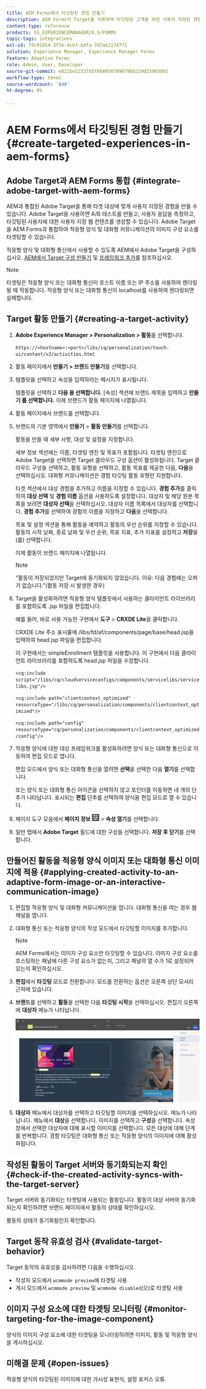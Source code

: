 ```yaml
---
title: AEM Forms에서 타깃팅된 경험 만들기
description: AEM Forms의 Target을 사용하여 타깃팅된 고객을 위한 사용자 지정된 경험을 만듭니다.
content-type: reference
products: SG_EXPERIENCEMANAGER/6.5/FORMS
topic-tags: integrations
exl-id: fdc91054-3f7e-4cbf-bdfa-7d7a621747f1
solution: Experience Manager, Experience Manager Forms
feature: Adaptive Forms
role: Admin, User, Developer
source-git-commit: e821be5233fd5f6688507096790d219d25903892
workflow-type: tm+mt
source-wordcount: '840'
ht-degree: 0%

---
```


# AEM Forms에서 타깃팅된 경험 만들기 {#create-targeted-experiences-in-aem-forms}

## Adobe Target과 AEM Forms 통합 {#integrate-adobe-target-with-aem-forms}

AEM과 통합된 Adobe Target을 통해 타겟 대상에 맞게 사용자 지정된 경험을 만들 수 있습니다. Adobe Target을 사용하면 A/B 테스트를 만들고, 사용자 응답을 측정하고, 타깃팅된 사용자에 대한 사용자 지정 웹 컨텐츠를 생성할 수 있습니다. Adobe Target을 AEM Forms과 통합하여 적응형 양식 및 대화형 커뮤니케이션의 이미지 구성 요소를 타겟팅할 수 있습니다.

적응형 양식 및 대화형 통신에서 사용할 수 있도록 AEM에서 Adobe Target을 구성하십시오. [AEM에서 Target 구성 만들기](/help/sites-administering/target.md) 및 [프레임워크 추가](/help/sites-administering/target.md)를 참조하십시오.

>[!NOTE]
>
>타겟팅은 적응형 양식 또는 대화형 통신이 호스트 이름 또는 IP 주소를 사용하여 렌더링될 때 작동합니다. 적응형 양식 또는 대화형 통신이 localhost를 사용하여 렌더링되면 실패합니다.

## Target 활동 만들기 {#creating-a-target-activity}

1. **Adobe Experience Manager > Personalization > 활동**&#x200B;을 선택합니다.

   `https://<hostname>:<port>/libs/cq/personalization/touch-ui/content/v2/activities.html`

1. 활동 페이지에서 **만들기 > 브랜드 만들기**&#x200B;를 선택합니다.
1. 템플릿을 선택하고 속성을 입력하라는 메시지가 표시됩니다.

   템플릿을 선택하고 **다음 을 선택합니다.** [속성] 섹션에 브랜드 제목을 입력하고 **만들기 를 선택합니다.**
이제 브랜드가 활동 페이지에 나열됩니다.

1. 활동 페이지에서 브랜드를 선택합니다.
1. 브랜드의 기본 영역에서 **만들기** > **활동 만들기**&#x200B;를 선택합니다.

   활동을 만들 때 세부 사항, 대상 및 설정을 지정합니다.

   세부 정보 섹션에는 이름, 타겟팅 엔진 및 목표가 포함됩니다. 타겟팅 엔진으로 Adobe Target을 선택하면 Target 클라우드 구성 옵션이 활성화됩니다. Target 클라우드 구성을 선택하고, 활동 유형을 선택하고, 활동 목표를 제공한 다음, **다음**&#x200B;을 선택하십시오. 대화형 커뮤니케이션은 경험 타깃팅 활동 유형만 지원합니다.

   타겟 섹션에서 대상 경험을 추가하고 이름을 지정할 수 있습니다. **경험 추가**&#x200B;를 클릭하여 **대상 선택** 및 **경험 이름** 옵션을 사용하도록 설정합니다. 대상자 및 해당 원본 목록을 보려면 **대상자 선택**&#x200B;을 선택하십시오. 대상자 이름 목록에서 대상자를 선택합니다. **경험 추가**&#x200B;를 선택하여 경험의 이름을 지정하고 **다음**&#x200B;을 선택합니다.

   목표 및 설정 섹션을 통해 활동을 예약하고 활동의 우선 순위를 지정할 수 있습니다. 활동의 시작 날짜, 종료 날짜 및 우선 순위, 목표 지표, 추가 지표를 설정하고 **저장**&#x200B;을(를) 선택합니다.

   이제 활동이 브랜드 페이지에 나열됩니다.

   >[!NOTE]
   >
   >&quot;활동이 저장되었지만 Target에 동기화되지 않았습니다. 이유: 다음 경험에는 오퍼가 없습니다.&quot;(활동 저장 시 발생한 경우)

1. Target을 활성화하려면 적응형 양식 템플릿에서 사용하는 클라이언트 라이브러리를 포함하도록 .jsp 파일을 편집합니다.

   예를 들어, 바로 사용 가능한 구현에서 **도구** > **CRXDE Lite**&#x200B;을 클릭합니다.

   CRXDE Lite 주소 표시줄에 /libs/fd/af/components/page/base/head.jsp을 입력하여 head.jsp 파일을 편집합니다.

   이 구현에서는 simpleEnrollment 템플릿을 사용합니다. 이 구현에서 다음 클라이언트 라이브러리를 포함하도록 head.jsp 파일을 수정합니다.

   `<cq:include script="/libs/cq/cloudserviceconfigs/components/servicelibs/servicelibs.jsp"/>`

   `<cq:include path="clientcontext_optimized" resourceType="/libs/cq/personalization/components/clientcontext_optimized"/>`

   `<cq:include path="config" resourceType="cq/personalization/components/clientcontext_optimized/config"/>`

1. 적응형 양식에 대한 대상 프레임워크를 활성화하려면 양식 또는 대화형 통신으로 이동하여 편집 모드로 엽니다.

   편집 모드에서 양식 또는 대화형 통신을 열려면 **선택**&#x200B;을 선택한 다음 **열기**&#x200B;를 선택합니다.

   또는 양식 또는 대화형 통신 아이콘을 선택하지 않고 포인터를 이동하면 네 개의 단추가 나타납니다. 표시되는 **편집** 단추를 선택하여 양식을 편집 모드로 열 수 있습니다.

1. 페이지 도구 모음에서 **페이지 정보** ![테마-옵션](assets/theme-options.png) > **속성 열기**&#x200B;를 선택합니다.
1. 일반 탭에서 **Adobe Target** 필드에 대한 구성을 선택합니다. **저장 후 닫기**&#x200B;를 선택합니다.

## 만들어진 활동을 적응형 양식 이미지 또는 대화형 통신 이미지에 적용 {#applying-created-activity-to-an-adaptive-form-image-or-an-interactive-communication-image}

1. 편집할 적응형 양식 및 대화형 커뮤니케이션을 엽니다. 대화형 통신을 여는 경우 웹 채널을 엽니다.

1. 대화형 통신 또는 적응형 양식의 작성 모드에서 타깃팅할 이미지를 추가합니다.

   >[!NOTE]
   >
   >AEM Forms에서는 이미지 구성 요소만 타깃팅할 수 있습니다. 이미지 구성 요소를 호스팅하는 패널에 다른 구성 요소가 없는지, 그리고 패널의 열 수가 1로 설정되어 있는지 확인하십시오.

1. **편집**&#x200B;에서 **타깃팅** 모드로 전환합니다. 모드를 전환하는 옵션은 오른쪽 상단 모서리 근처에 있습니다.
1. **브랜드**&#x200B;를 선택하고 **활동**&#x200B;을 선택한 다음 **타깃팅 시작**&#x200B;을 선택하십시오. 편집기 오른쪽에 **대상자** 메뉴가 나타납니다.

   ![타깃팅 메뉴](assets/targeting-menu.png)

1. **대상자** 메뉴에서 대상자를 선택하고 타깃팅할 이미지를 선택하십시오. 메뉴가 나타납니다. 메뉴에서 **대상**&#x200B;을 선택합니다. 이미지를 선택하고 **구성**&#x200B;을 선택합니다. 속성 창에서 선택한 대상자에 대해 표시할 이미지를 선택합니다. 모든 대상에 대해 단계를 반복합니다. 경험 타깃팅은 대화형 통신 또는 적응형 양식의 이미지에 대해 활성화됩니다.

## 작성된 활동이 Target 서버와 동기화되는지 확인 {#check-if-the-created-activity-syncs-with-the-target-server}

Target 서버와 동기화되는 타겟팅에 사용되는 활동입니다. 활동이 대상 서버와 동기화되는지 확인하려면 브랜드 페이지에서 활동의 상태를 확인하십시오.

활동의 상태가 동기화됨인지 확인합니다.

## Target 동작 유효성 검사 {#validate-target-behavior}

Target 동작의 유효성을 검사하려면 다음을 수행하십시오.

* 작성자 모드에서 `wcmmode preview`에 타겟팅 사용
* 게시 모드에서 `wcmmode preview` 및 `wcmmode disabled`(으)로 타겟팅 사용

## 이미지 구성 요소에 대한 타겟팅 모니터링 {#monitor-targeting-for-the-image-component}

양식의 이미지 구성 요소에 대한 타겟팅을 모니터링하려면 이미지, 활동 및 적응형 양식을 게시하십시오.

## 미해결 문제 {#open-issues}

적응형 양식의 타깃팅된 이미지에 대한 가시성 표현식, 설정 포커스 오류.
